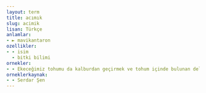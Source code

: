 ```yaml
---
layout: term
title: acımık
slug: acimik
lisan: Türkçe
anlamlar:
- ► mavikantaron
ozellikler:
- - isim
  - bitki bilimi
ornekler:
- - Ekeceğimiz tohumu da kalburdan geçirmek ve tohum içinde bulunan delice, yabani buğday, acımık ve hardal gibi ekini boğacak muzır ot tohumlarını temizlemek lazımdır.
orneklerkaynak:
- - Serdar Şen
---
```

